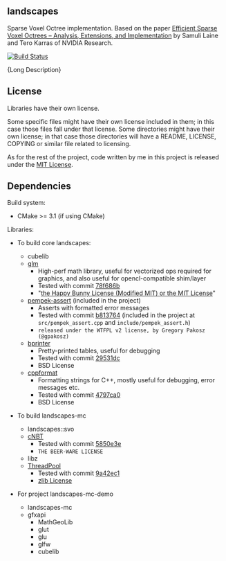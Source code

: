 landscapes
---

Sparse Voxel Octree implementation. Based on the paper
[Efficient Sparse Voxel Octrees – Analysis, Extensions, and Implementation](https://mediatech.aalto.fi/~samuli/publications/laine2010tr1_paper.pdf)
by Samuli Laine and Tero Karras of NVIDIA Research.

[![Build Status](https://travis-ci.org/realazthat/landscapes.svg?branch=master)](https://travis-ci.org/realazthat/landscapes)


{Long Description}





License
----

Libraries have their own license.

Some specific files might have their own license included in them; in this case those files fall under
that license. Some directories might have their own license; in that case those directories will have
a README, LICENSE, COPYING or similar file related to licensing.

As for the rest of the project, code written by me in this project is released under the
[MIT License](https://opensource.org/licenses/MIT).



Dependencies
----

Build system:

* CMake >= 3.1 (if using CMake)

Libraries:

* To build core landscapes:
    * cubelib
    * [glm](http://glm.g-truc.net/)
        * High-perf math library, useful for vectorized ops required for graphics, and also useful for
            opencl-compatible shim/layer
        * Tested with commit [78f686b](https://github.com/g-truc/glm/tree/78f686b4be6c623df829db58b974bf8d79461987)
        * "[the Happy Bunny License (Modified MIT) or the MIT License](http://glm.g-truc.net/copying.txt)"
    * [pempek-assert](https://github.com/gpakosz/Assert) (included in the project)
        * Asserts with formatted error messages
        * Tested with commit [b813764](https://github.com/gpakosz/Assert/commit/b8137646cdd6f48b2508555360d80ac2dd420726)
            (included in the project at `src/pempek_assert.cpp` and `include/pempek_assert.h`)
        * `released under the WTFPL v2 license, by Gregory Pakosz (@gpakosz)`
    * [bprinter](https://github.com/dattanchu/bprinter/wiki)
        * Pretty-printed tables, useful for debugging
        * Tested with commit [29531dc](https://github.com/dattanchu/bprinter/tree/29531dcecceb99d759a196f5e44b4729abe18bed)
        * BSD License
    * [cppformat](https://github.com/cppformat/cppformat)
        * Formatting strings for C++, mostly useful for debugging, error messages etc.
        * Tested with commit [4797ca0](https://github.com/cppformat/cppformat/tree/4797ca025eef17b8df42edd8c9bde83c43806bf1)
        * BSD License
        


* To build landscapes-mc
    * landscapes::svo
    * [cNBT](https://github.com/FliPPeh/cNBT)
        * Tested with commit [5850e3e](https://github.com/FliPPeh/cNBT/tree/5850e3eace0e07c73a1a370abd69b7448da702d6)
        * `THE BEER-WARE LICENSE`
    * libz
    * [ThreadPool](https://github.com/progschj/ThreadPool)
        * Tested with commit [9a42ec1](https://github.com/progschj/ThreadPool/tree/9a42ec1329f259a5f4881a291db1dcb8f2ad9040)
        * [zlib License](https://github.com/progschj/ThreadPool/blob/master/COPYING)

* For project landscapes-mc-demo
    * landscapes-mc
    * gfxapi
        * MathGeoLib
        * glut
        * glu
        * glfw
        * cubelib



